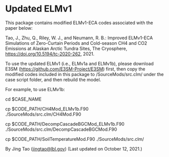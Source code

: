 # Updated ELMv1

This package contains modified ELMv1-ECA codes associated with the paper below:

Tao, J., Zhu, Q., Riley, W. J., and Neumann, R. B.: Improved ELMv1-ECA Simulations of Zero-Curtain Periods and Cold-season CH4 and CO2 Emissions at Alaskan Arctic Tundra Sites, The Cryosphere, https://doi.org/10.5194/tc-2020-262, 2021.

To use the updated ELMv1 (i.e., ELMv1a and ELMv1b), please download E3SM (https://github.com/E3SM-Project/E3SM) first, then copy the modified codes included in this package to /SourceMods/src.clm/ under the case script folder, and then rebuild the model.

For example, to use ELMv1b:

cd $CASE_NAME

cp $CODE_PATH/CH4Mod_ELMv1b.F90 ./SourceMods/src.clm/CH4Mod.F90

cp $CODE_PATH/DecompCascadeBGCMod_ELMv1b.F90 ./SourceMods/src.clm/DecompCascadeBGCMod.F90

cp $CODE_PATH/SoilTemperatureMod.F90 ./SourceMods/src.clm/


By Jing Tao (jingtao@lbl.gov) (Last updated on October 12, 2021.)
